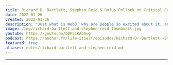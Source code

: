 ```yaml
---
title: Richard D. Bartlett, Stephen Reid & Rufus Pollock on Critical Exploration of Web3
date: 2022-01-26
created: 2022-01-26
description: "Just what is Web3, why are people so excited about it, and how likely is it to really change the world? In this episode, Life Itself co-founder Rufus Pollock talks with Rich Bartlett and Stephen Reid on the promises, possibilities and pitfalls of Web3."
image: /img/richard-bartlett-and-stephen-reid-thumbnail.jpg
youtube: https://youtu.be/bBP5cKAbAug
podcast: https://anchor.fm/life-itself/episodes/Richard-D--Bartlett--Stephen-Reid-on-Critical-Exploration-of-Web3-e1f5q1f/a-a7gpq18
featured: true
aliases: notes/richard-bartlett-and-stephen-reid.md
---
```


***
